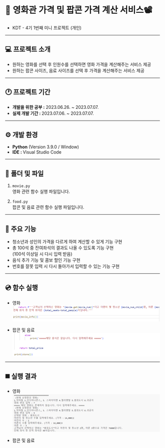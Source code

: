 # 🍿 영화관 가격 및 팝콘 가격 계산 서비스📽️
- KDT - 4기 1번째 미니 프로젝트 (개인)
  
---
## 💻 프로젝트 소개
- 원하는 영화를 선택 후 인원수를 선택하면 영화 가격을 계산해주는 서비스 제공
- 원하는 팝콘 사이즈, 음료 사이즈를 선택 후 가격을 계산해주는 서비스 제공

---
## 🕐 프로젝트 기간
- <strong>개발을 위한 공부 :</strong> 2023.06.26. ~ 2023.07.07.
- <strong>실제 개발 기간 : </strong> 2023.07.06. ~ 2023.07.07.

---
## ⚙ 개발 환경
- <strong>Python</strong> (Version 3.9.0 / Window)
- <strong>IDE : </strong> Visual Studio Code

---
## 📁 폴더 및 파일
1. `movie.py`<br>
영화 관련 함수 실행 파일입니다.

2. `food.py`<br>
팝콘 및 음료 관련 함수 실행 파일입니다.

---
## 📌 주요 기능
- 청소년과 성인의 가격을 다르게 하여 계산할 수 있게 기능 구현
- 총 100석 중 잔여좌석의 결과도 나올 수 있도록 기능 구현<br>
(100석 이상일 시 다시 입력 받음)
- 음식 추가 기능 및 콤보 할인 기능 구현
- 번호를 잘못 입력 시 다시 돌아가서 입력할 수 있는 기능 구현

---
## 💿 함수 실행
- 영화
![Alt text](../README_img/project_01_01.png)

- 팝콘 및 음료
![Alt text](../README_img/project_01_02.png)

---
## ◼️ 실행 결과
- 영화
![Alt text](../README_img/project_01_03.png)

- 팝콘 및 음료
